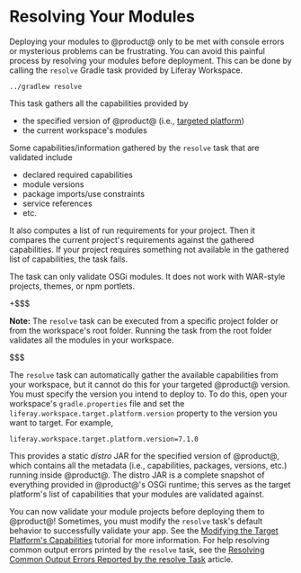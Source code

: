 # Resolving Your Modules

Deploying your modules to @product@ only to be met with console errors or
mysterious problems can be frustrating. You can avoid this painful process by
resolving your modules before deployment. This can be done by calling the
`resolve` Gradle task provided by Liferay Workspace.

    ../gradlew resolve

This task gathers all the capabilities provided by
    
- the specified version of @product@ (i.e., [targeted platform](/develop/tutorials/-/knowledge_base/7-1/managing-the-target-platform-for-liferay-workspace))
- the current workspace's modules

Some capabilities/information gathered by the `resolve` task that are validated
include

- declared required capabilities
- module versions
- package imports/use constraints
- service references
- etc.

It also computes a list of run requirements for your project. Then it compares
the current project's requirements against the gathered capabilities. If your
project requires something not available in the gathered list of capabilities,
the task fails.

The task can only validate OSGi modules. It does not work with WAR-style
projects, themes, or npm portlets.

+$$$

**Note:** The `resolve` task can be executed from a specific project folder or
from the workspace's root folder. Running the task from the root folder
validates all the modules in your workspace.

$$$

The `resolve` task can automatically gather the available capabilities from your
workspace, but it cannot do this for your targeted @product@ version. You must
specify the version you intend to deploy to. To do this, open your workspace's
`gradle.properties` file and set the `liferay.workspace.target.platform.version`
property to the version you want to target. For example,

    liferay.workspace.target.platform.version=7.1.0

This provides a static *distro* JAR for the specified version of @product@,
which contains all the metadata (i.e., capabilities, packages, versions, etc.)
running inside @product@. The distro JAR is a complete snapshot of everything
provided in @product@'s OSGi runtime; this serves as the target platform's list
of capabilities that your modules are validated against.

You can now validate your module projects before deploying them to @product@!
Sometimes, you must modify the `resolve` task's default behavior to successfully
validate your app. See the
[Modifying the Target Platform's Capabilities](/develop/tutorials/-/knowledge_base/7-1/modifying-the-target-platforms-capabilities)
tutorial for more information. For help resolving common output errors printed
by the `resolve` task, see the
[Resolving Common Output Errors Reported by the resolve Task](/develop/reference/-/knowledge_base/7-1/resolving-common-output-errors-reported-by-the-resolve-task)
article.